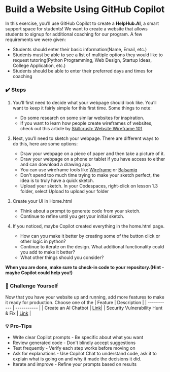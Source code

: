 # Build a Website Using GitHub Copilot
In this exercise, you’ll use GitHub Copilot to create a **HelpHub.AI**, a smart support space for students! We want to create a website that allows students to signup for additional coaching for our program. A few requirements we were given:

- Students should enter their basic information(Name, Email, etc.)
- Students must be able to see a list of multiple options they would like to request tutoring(Python Programming, Web Design, Startup Ideas, College Application, etc.)
- Students should be able to enter their preferred days and times for coaching

### ✔️ Steps
1. You’ll first need to decide what your webpage should look like. You’ll want to keep it fairly simple for this first time. Some things to note:
    - Do some research on some similar websites for inspiration.
    - If you want to learn how people create wireframes of websites, check out this article by [Skillcrush: Website Wireframe 101](https://skillcrush.com/blog/website-wireframe/)


2. Next, you’ll need to sketch your webpage. There are different ways to do this, here are some options:
    - Draw your webpage on a piece of paper and then take a picture of it.
    - Draw your webpage on a phone or tablet if you have access to either and can download a drawing app.
    - You can use wireframe tools like [Wireframe](https://wireframe.cc/) or [Balsamiq](https://balsamiq.cloud/#)
    - Don't spend too much time trying to make your sketch perfect, the idea is to truly have a quick sketch.
    - Upload your sketch.   In your Codespaces, right-click on lesson 1.3 folder, select Upload to upload your folder

3.  Create your UI in Home.html
    - Think about a prompt to generate code from your sketch.
    - Continue to refine until you get your initial sketch.

4.  If you noticed, maybe Copilot created everything in the home.html page.  
    - How can you make it better by creating some of the button click or other logic in python?
    - Continue to iterate on the design.  What additional functionality could you add to make it better?
    - What other things should you consider?

**When you are done, make sure to check-in code to your repository.(Hint - maybe Copilot could help you!)**

### 💪 Challenge Yourself
Now that you have your website up and running, add more features to make it ready for production.  Choose one of the 
| Feature | Description |
| ----------- | ----------- |
| Create an AI Chatbot | [Link](/lesson3/helphub.ai/challenges/ai-chatbot.md)|
| Security Vulnerability Hunt & Fix | [Link](/lesson3/helphub.ai/challenges/security-vulnerability.md) |


### 💡 Pro-Tips
- Write clear Copilot prompts - Be specific about what you want
- Review generated code - Don't blindly accept suggestions
- Test frequently - Verify each step works before moving on
- Ask for explanations - Use Copilot Chat to understand code, ask it to explain what is going on and why it made the decisions it did.
- Iterate and improve - Refine your prompts based on results
